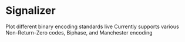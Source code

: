 # Signalizer
Plot different binary encoding standards live
Currently supports various Non-Return-Zero codes, Biphase, and Manchester encoding